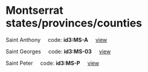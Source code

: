 # Montserrat states/provinces/counties
Saint Anthony&nbsp;&nbsp;&nbsp;&nbsp;&nbsp;code: **id3:MS-A**&nbsp;&nbsp;&nbsp;&nbsp;&nbsp;[view](../export/geojson/medium/id3/ms/a.geojson)&nbsp;&nbsp;&nbsp;&nbsp;&nbsp;


Saint Georges&nbsp;&nbsp;&nbsp;&nbsp;&nbsp;code: **id3:MS-03**&nbsp;&nbsp;&nbsp;&nbsp;&nbsp;[view](../export/geojson/medium/id3/ms/03.geojson)&nbsp;&nbsp;&nbsp;&nbsp;&nbsp;


Saint Peter&nbsp;&nbsp;&nbsp;&nbsp;&nbsp;code: **id3:MS-P**&nbsp;&nbsp;&nbsp;&nbsp;&nbsp;[view](../export/geojson/medium/id3/ms/p.geojson)&nbsp;&nbsp;&nbsp;&nbsp;&nbsp;

